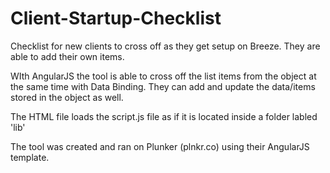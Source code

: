 # Client-Startup-Checklist
Checklist for new clients to cross off as they get setup on Breeze. They are able to add their own items. 

WIth AngularJS the tool is able to cross off the list items from the object at the same time with Data Binding. They can add and update the data/items stored in the object as well.

The HTML file loads the script.js file as if it is located inside a folder labled 'lib'

The tool was created and ran on Plunker (plnkr.co) using their AngularJS template.
